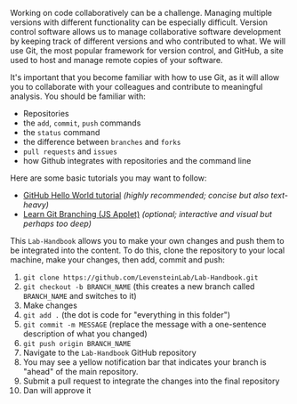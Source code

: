 Working on code collaboratively can be a challenge. Managing multiple versions with different functionality can be especially difficult. Version control software allows us to manage collaborative software development by keeping track of different versions and who contributed to what. We will use Git, the most popular framework for version control, and GitHub, a site used to host and manage remote copies of your software. 

It's important that you become familiar with how to use Git, as it will allow you to collaborate with your colleagues and contribute to meaningful analysis. You should be familiar with:

- Repositories
- the `add`, `commit`, `push` commands 
- the `status` command 
- the difference between `branches` and `forks`
- `pull requests` and `issues`
- how Github integrates with repositories and the command line

Here are some basic tutorials you may want to follow:
- [GitHub Hello World tutorial](https://docs.github.com/en/get-started/start-your-journey/hello-world) *(highly recommended; concise but also text-heavy)*
- [Learn Git Branching (JS Applet)](https://learngitbranching.js.org/) *(optional; interactive and visual but perhaps too deep)*

This `Lab-Handbook` allows you to make your own changes and push them to be integrated into the content. To do this, clone the repository to your local machine, make your changes, then add, commit and push:
1. `git clone https://github.com/LevensteinLab/Lab-Handbook.git` 
2. `git checkout -b BRANCH_NAME` (this creates a new branch called `BRANCH_NAME` and switches to it)
3. Make changes
4. `git add .` (the dot is code for "everything in this folder")
5. `git commit -m MESSAGE` (replace the message with a one-sentence description of what you changed)
6. `git push origin BRANCH_NAME`
7. Navigate to the `Lab-Handbook` GitHub repository
8. You may see a yellow notification bar that indicates your branch is "ahead" of the main repository.
9. Submit a pull request to integrate the changes into the final repository
10. Dan will approve it
